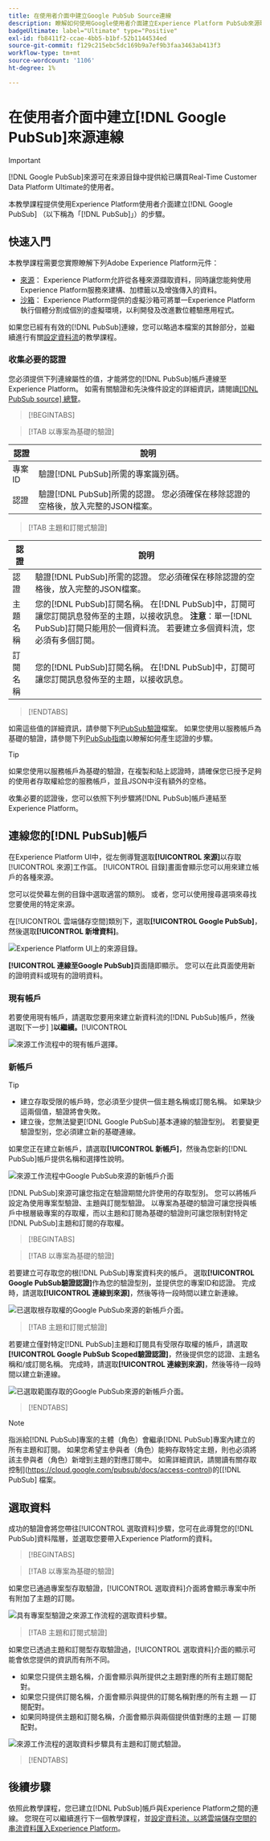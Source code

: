 ```yaml
---
title: 在使用者介面中建立Google PubSub Source連線
description: 瞭解如何使用Google使用者介面建立Experience Platform PubSub來源聯結器。
badgeUltimate: label="Ultimate" type="Positive"
exl-id: fb8411f2-ccae-4bb5-b1bf-52b1144534ed
source-git-commit: f129c215ebc5dc169b9a7ef9b3faa3463ab413f3
workflow-type: tm+mt
source-wordcount: '1106'
ht-degree: 1%

---
```


# 在使用者介面中建立[!DNL Google PubSub]來源連線

>[!IMPORTANT]
>
>[!DNL Google PubSub]來源可在來源目錄中提供給已購買Real-Time Customer Data Platform Ultimate的使用者。

本教學課程提供使用Experience Platform使用者介面建立[!DNL Google PubSub] （以下稱為「[!DNL PubSub]」）的步驟。

## 快速入門

本教學課程需要您實際瞭解下列Adobe Experience Platform元件：

* [來源](../../../../home.md)： Experience Platform允許從各種來源擷取資料，同時讓您能夠使用Experience Platform服務來建構、加標籤以及增強傳入的資料。
* [沙箱](../../../../../sandboxes/home.md)： Experience Platform提供的虛擬沙箱可將單一Experience Platform執行個體分割成個別的虛擬環境，以利開發及改進數位體驗應用程式。

如果您已經有有效的[!DNL PubSub]連線，您可以略過本檔案的其餘部分，並繼續進行有關[設定資料流](../../dataflow/batch/cloud-storage.md)的教學課程。

### 收集必要的認證

您必須提供下列連線屬性的值，才能將您的[!DNL PubSub]帳戶連線至Experience Platform。 如需有關驗證和先決條件設定的詳細資訊，請閱讀[[!DNL PubSub source] 總覽](../../../../connectors/cloud-storage/google-pubsub.md#prerequisites)。


>[!BEGINTABS]

>[!TAB 以專案為基礎的驗證]

| 認證 | 說明 |
| --- | --- |
| 專案ID | 驗證[!DNL PubSub]所需的專案識別碼。 |
| 認證 | 驗證[!DNL PubSub]所需的認證。 您必須確保在移除認證的空格後，放入完整的JSON檔案。 |

>[!TAB 主題和訂閱式驗證]

| 認證 | 說明 |
| --- | --- |
| 認證 | 驗證[!DNL PubSub]所需的認證。 您必須確保在移除認證的空格後，放入完整的JSON檔案。 |
| 主題名稱 | 您的[!DNL PubSub]訂閱名稱。 在[!DNL PubSub]中，訂閱可讓您訂閱訊息發佈至的主題，以接收訊息。 **注意**：單一[!DNL PubSub]訂閱只能用於一個資料流。 若要建立多個資料流，您必須有多個訂閱。 |
| 訂閱名稱 | 您的[!DNL PubSub]訂閱名稱。 在[!DNL PubSub]中，訂閱可讓您訂閱訊息發佈至的主題，以接收訊息。 |

>[!ENDTABS]

如需這些值的詳細資訊，請參閱下列[PubSub驗證](https://cloud.google.com/pubsub/docs/authentication)檔案。 如果您使用以服務帳戶為基礎的驗證，請參閱下列[PubSub指南](https://cloud.google.com/docs/authentication/production#create_service_account)以瞭解如何產生認證的步驟。

>[!TIP]
>
>如果您使用以服務帳戶為基礎的驗證，在複製和貼上認證時，請確保您已授予足夠的使用者存取權給您的服務帳戶，並且JSON中沒有額外的空格。

收集必要的認證後，您可以依照下列步驟將[!DNL PubSub]帳戶連結至Experience Platform。

## 連線您的[!DNL PubSub]帳戶

在Experience Platform UI中，從左側導覽選取&#x200B;**[!UICONTROL 來源]**&#x200B;以存取[!UICONTROL 來源]工作區。 [!UICONTROL 目錄]畫面會顯示您可以用來建立帳戶的各種來源。

您可以從熒幕左側的目錄中選取適當的類別。 或者，您可以使用搜尋選項來尋找您要使用的特定來源。

在[!UICONTROL 雲端儲存空間]類別下，選取&#x200B;**[!UICONTROL Google PubSub]**，然後選取&#x200B;**[!UICONTROL 新增資料]**。

![Experience Platform UI上的來源目錄。](../../../../images/tutorials/create/google-pubsub/catalog.png)

**[!UICONTROL 連線至Google PubSub]**&#x200B;頁面隨即顯示。 您可以在此頁面使用新的證明資料或現有的證明資料。

### 現有帳戶

若要使用現有帳戶，請選取您要用來建立新資料流的[!DNL PubSub]帳戶，然後選取[下一步] ]**以繼續。**[!UICONTROL 

![來源工作流程中的現有帳戶選擇。](../../../../images/tutorials/create/google-pubsub/existing.png)

### 新帳戶

>[!TIP]
>
>* 建立存取受限的帳戶時，您必須至少提供一個主題名稱或訂閱名稱。 如果缺少這兩個值，驗證將會失敗。
>* 建立後，您無法變更[!DNL Google PubSub]基本連線的驗證型別。 若要變更驗證型別，您必須建立新的基礎連線。

如果您正在建立新帳戶，請選取&#x200B;**[!UICONTROL 新帳戶]**，然後為您新的[!DNL PubSub]帳戶提供名稱和選擇性說明。

![來源工作流程中Google PubSub來源的新帳戶介面](../../../../images/tutorials/create/google-pubsub/new.png)

[!DNL PubSub]來源可讓您指定在驗證期間允許使用的存取型別。 您可以將帳戶設定為使用專案型驗證、主題與訂閱型驗證。 以專案為基礎的驗證可讓您授與帳戶中根層級專案的存取權，而以主題和訂閱為基礎的驗證則可讓您限制對特定[!DNL PubSub]主題和訂閱的存取權。

>[!BEGINTABS]

>[!TAB 以專案為基礎的驗證]

若要建立可存取您的根[!DNL PubSub]專案資料夾的帳戶。 選取&#x200B;**[!UICONTROL Google PubSub驗證認證]**&#x200B;作為您的驗證型別，並提供您的專案ID和認證。 完成時，請選取&#x200B;**[!UICONTROL 連線到來源]**，然後等待一段時間以建立新連線。

![已選取根存取權的Google PubSub來源的新帳戶介面。](../../../../images/tutorials/create/google-pubsub/root.png)

>[!TAB 主題和訂閱式驗證]

若要建立僅對特定[!DNL PubSub]主題和訂閱具有受限存取權的帳戶，請選取&#x200B;**[!UICONTROL Google PubSub Scoped驗證認證]**，然後提供您的認證、主題名稱和/或訂閱名稱。 完成時，請選取&#x200B;**[!UICONTROL 連線到來源]**，然後等待一段時間以建立新連線。

![已選取範圍存取的Google PubSub來源的新帳戶介面。](../../../../images/tutorials/create/google-pubsub/scoped.png)

>[!ENDTABS]

>[!NOTE]
>
>指派給[!DNL PubSub]專案的主體（角色）會繼承[!DNL PubSub]專案內建立的所有主題和訂閱。 如果您希望主參與者（角色）能夠存取特定主題，則也必須將該主參與者（角色）新增到主題的對應訂閱中。 如需詳細資訊，請閱讀有關存取控制](<https://cloud.google.com/pubsub/docs/access-control>)的[[!DNL PubSub] 檔案。

## 選取資料

成功的驗證會將您帶往[!UICONTROL 選取資料]步驟，您可在此導覽您的[!DNL PubSub]資料階層，並選取您要帶入Experience Platform的資料。

>[!BEGINTABS]

>[!TAB 以專案為基礎的驗證]

如果您已通過專案型存取驗證，[!UICONTROL 選取資料]介面將會顯示專案中所有附加了主題的訂閱。

![具有專案型驗證之來源工作流程的選取資料步驟。](../../../../images/tutorials/create/google-pubsub/root-folders.png)

>[!TAB 主題和訂閱式驗證]

如果您已透過主題和訂閱型存取驗證過，[!UICONTROL 選取資料]介面的顯示可能會依您提供的資訊而有所不同。

* 如果您只提供主題名稱，介面會顯示與所提供之主題對應的所有主題訂閱配對。
* 如果您只提供訂閱名稱，介面會顯示與提供的訂閱名稱對應的所有主題 — 訂閱配對。
* 如果同時提供主題和訂閱名稱，介面會顯示與兩個提供值對應的主題 — 訂閱配對。

![來源工作流程的選取資料步驟具有主題和訂閱式驗證。](../../../../images/tutorials/create/google-pubsub/scoped-folders.png)

>[!ENDTABS]

## 後續步驟

依照此教學課程，您已建立[!DNL PubSub]帳戶與Experience Platform之間的連線。 您現在可以繼續進行下一個教學課程，並[設定資料流，以將雲端儲存空間的串流資料匯入Experience Platform](../../dataflow/streaming/cloud-storage-streaming.md)。
